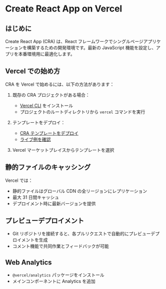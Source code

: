 # Create React App on Vercel

## はじめに

Create React App (CRA) は、React フレームワークでシングルページアプリケーションを構築するための開発環境です。最新の JavaScript 機能を設定し、アプリを本番環境用に最適化します。

## Vercel での始め方

CRA を Vercel で始めるには、以下の方法があります：

1. 既存の CRA プロジェクトがある場合：
   - [Vercel CLI](/docs/cli) をインストール
   - プロジェクトのルートディレクトリから `vercel` コマンドを実行

2. テンプレートをデプロイ：
   - [CRA テンプレートをデプロイ](/new/clone?repository-url=https%3A%2F%2Fgithub.com%2Fvercel%2Fvercel%2Ftree%2Fmain%2Fexamples%2Fcreate-react-app&template=create-react-app)
   - [ライブ例を確認](https://create-react-template.vercel.app/)

3. Vercel マーケットプレイスからテンプレートを選択

## 静的ファイルのキャッシング

Vercel では：
- 静的ファイルはグローバル CDN の全リージョンにレプリケーション
- 最大 31 日間キャッシュ
- デプロイメント時に最新バージョンを提供

## プレビューデプロイメント

- Git リポジトリを接続すると、各プルリクエストで自動的にプレビューデプロイメントを生成
- コメント機能で共同作業とフィードバックが可能

## Web Analytics

- `@vercel/analytics` パッケージをインストール
- メインコンポーネントに Analytics を追加
